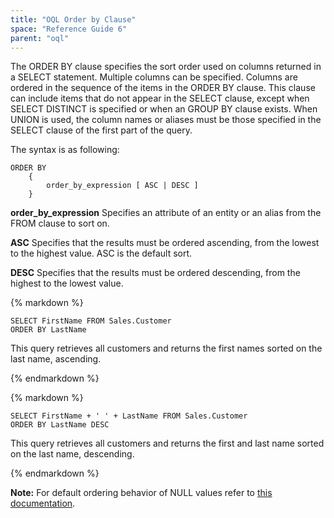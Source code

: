 ```yaml
---
title: "OQL Order by Clause"
space: "Reference Guide 6"
parent: "oql"
---
```



The ORDER BY clause specifies the sort order used on columns returned in a SELECT statement. Multiple columns can be specified. Columns are ordered in the sequence of the items in the ORDER BY clause.
This clause can include items that do not appear in the SELECT clause, except when SELECT DISTINCT is specified or when an GROUP BY clause exists. When UNION is used, the column names or aliases must be those specified in the SELECT clause of the first part of the query.

The syntax is as following:

```
ORDER BY
    {
        order_by_expression [ ASC | DESC ]
    }
```

**order_by_expression**
Specifies an attribute of an entity or an alias from the FROM clause to sort on.

**ASC**
Specifies that the results must be ordered ascending, from the lowest to the highest value. ASC is the default sort.

**DESC**
Specifies that the results must be ordered descending, from the highest to the lowest value.

<div class="alert alert-info">{% markdown %}

```
SELECT FirstName FROM Sales.Customer
ORDER BY LastName
```

This query retrieves all customers and returns the first names sorted on the last name, ascending.

{% endmarkdown %}</div><div class="alert alert-info">{% markdown %}

```
SELECT FirstName + ' ' + LastName FROM Sales.Customer
ORDER BY LastName DESC
```

This query retrieves all customers and returns the first and last name sorted on the last name, descending.

{% endmarkdown %}</div>

**Note:** For default ordering behavior of NULL values refer to [this documentation](null-ordering-behavior).
